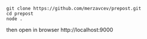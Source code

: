 ```
git clone https://github.com/merzavcev/prepost.git
cd prepost
node .
```
then open in browser http://localhost:9000